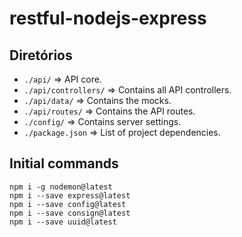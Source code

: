 # restful-nodejs-express

## Diretórios
- `./api/` => API core.
- `./api/controllers/` => Contains all API controllers.
- `./api/data/` => Contains the mocks.
- `./api/routes/` => Contains the API routes.
- `./config/` => Contains server settings.
- `./package.json` => List of project dependencies.

## Initial commands
```shell
npm i -g nodemon@latest
npm i --save express@latest
npm i --save config@latest
npm i --save consign@latest
npm i --save uuid@latest
```